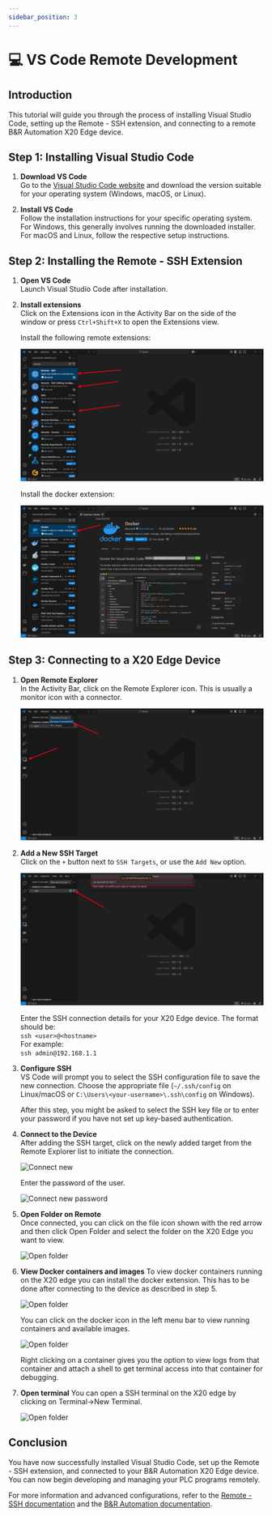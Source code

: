 ```yaml
---
sidebar_position: 3
---
```


# 💻 VS Code Remote Development

## Introduction

This tutorial will guide you through the process of installing Visual Studio Code, setting up the Remote - SSH extension, and connecting to a remote B&R Automation X20 Edge device.

## Step 1: Installing Visual Studio Code

1. **Download VS Code**  
   Go to the [Visual Studio Code website](https://code.visualstudio.com/) and download the version suitable for your operating system (Windows, macOS, or Linux).

2. **Install VS Code**  
   Follow the installation instructions for your specific operating system. For Windows, this generally involves running the downloaded installer. For macOS and Linux, follow the respective setup instructions.

## Step 2: Installing the Remote - SSH Extension

1. **Open VS Code**  
   Launch Visual Studio Code after installation.

2. **Install extensions**  
    Click on the Extensions icon in the Activity Bar on the side of the window or press ```Ctrl+Shift+X``` to open the Extensions view.
    
    Install the following remote extensions:

    ![Remote extenstion vs code](./img/vscode-extensions-remote.png)

    Install the docker extension:

    ![Docker extension vs code](./img/vscode-extensions-docker.png)

## Step 3: Connecting to a X20 Edge Device

1. **Open Remote Explorer**  
   In the Activity Bar, click on the Remote Explorer icon. This is usually a monitor icon with a connector.

   ![Remote explorer](./img/vscode-remote-explorer.png)

2. **Add a New SSH Target**  
   Click on the ```+``` button next to ```SSH Targets```, or use the ```Add New``` option.

   ![Remote explorer add](./img/vscode-add-remote.png)

    Enter the SSH connection details for your X20 Edge device. The format should be:  
   ```ssh <user>@<hostname>```  
   For example:  
   ```ssh admin@192.168.1.1```

4. **Configure SSH**  
   VS Code will prompt you to select the SSH configuration file to save the new connection. Choose the appropriate file (```~/.ssh/config``` on Linux/macOS or ```C:\Users\<your-username>\.ssh\config``` on Windows).

   After this step, you might be asked to select the SSH key file or to enter your password if you have not set up key-based authentication.

5. **Connect to the Device**  
   After adding the SSH target, click on the newly added target from the Remote Explorer list to initiate the connection.

   ![Connect new](./img/vscode-connect-new.png)

    Enter the password of the user.

   ![Connect new password](./img/vscode-enter-password.png)

6. **Open Folder on Remote**  
   Once connected, you can click on the file icon shown with the red arrow and then click Open Folder and select the folder on the X20 Edge you want to view.

   ![Open folder](./img/vscode-open-folder.png)

7. **View Docker containers and images**
   To view docker containers running on the X20 edge you can install the docker extension. This has to be done after connecting to the device as described in step 5.

   ![Open folder](./img/vscode-install-docker.png)

   You can click on the docker icon in the left menu bar to view running containers and available images.

   ![Open folder](./img/vscode-docker.png)

   Right clicking on a container gives you the option to view logs from that container and attach a shell to get terminal access into that container for debugging.

8. **Open terminal**
   You can open a SSH terminal on the X20 edge by clicking on Terminal->New Terminal.

   ![Open folder](./img/vscode-terminal.png)

## Conclusion

You have now successfully installed Visual Studio Code, set up the Remote - SSH extension, and connected to your B&R Automation X20 Edge device. You can now begin developing and managing your PLC programs remotely.

For more information and advanced configurations, refer to the [Remote - SSH documentation](https://code.visualstudio.com/docs/remote/ssh) and the [B&R Automation documentation](https://www.br-automation.com/en/).
